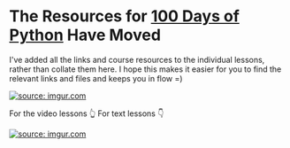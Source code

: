 # The Resources for [100 Days of Python](https://100daysofpython.dev) Have Moved

I've added all the links and course resources to the individual lessons, rather than collate them here. I hope this makes it easier for you to find the relevant links and files and keeps you in flow =) 

<a href="https://imgur.com/2yAMyzI"><img src="https://i.imgur.com/2yAMyzI.png" title="source: imgur.com" /></a>

For the video lessons 👆
For text lessons 👇

<a href="https://imgur.com/isXF4Iy"><img src="https://i.imgur.com/isXF4Iy.png" title="source: imgur.com" /></a>

